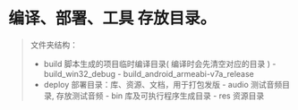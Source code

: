 
# 编译、部署、工具 存放目录。

> 文件夹结构：
>  - build  脚本生成的项目临时编译目录( 编译时会先清空对应的目录 )
     - build_win32_debug 
     - build_android_armeabi-v7a_release
>  - deploy 部署目录：库、资源、文档，用于打包发版
     - audio 测试音频目录, 存放测试音频
     - bin 库及可执行程序生成目录
     - res 资源目录
